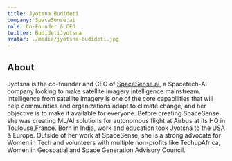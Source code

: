 ```yaml
---
title: Jyotsna Budideti
company: SpaceSense.ai
role: Co-Founder & CEO
twitter: BudidetiJyotsna
avatar: ./media/jyotsna-budideti.jpg
---
```

## About

Jyotsna is the co-founder and CEO of [SpaceSense.ai](https://www.spacesense.ai/), a Spacetech-AI company looking to make satellite imagery intelligence mainstream. Intelligence from satellite imagery is one of the core capabilities that will help communities and organizations adapt to climate change, and her objective is to make it available for everyone. Before creating SpaceSense she was creating ML/AI solutions for autonomous flight at Airbus at its HQ in Toulouse,France. Born in India, work and education took Jyotsna to the USA & Europe. Outside of her work at SpaceSense, she is a strong advocate for Women in Tech and volunteers with multiple non-profits like TechupAfrica, Women in Geospatial and Space Generation Advisory Council.